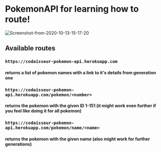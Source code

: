 # PokemonAPI for learning how to route!

<img src="https://i.ibb.co/NnnHDb7/Screenshot-from-2020-10-13-15-17-20.png" alt="Screenshot-from-2020-10-13-15-17-20" border="0">



## Available routes 
### `https://codaisseur-pokemon-api.herokuapp.com` 
#### returns a list of pokemon names with a link to it's details from generation one

### `https://codaisseur-pokemon-api.herokuapp.com/pokemon/<number>` 
#### returns the pokemon with the given ID 1-151 (it might work even further if you feel like doing it for all pokemon)

### `https://codaisseur-pokemon-api.herokuapp.com/pokemon/name/<name>` 
#### returns the pokemon with the given name (also might work for further generations)
